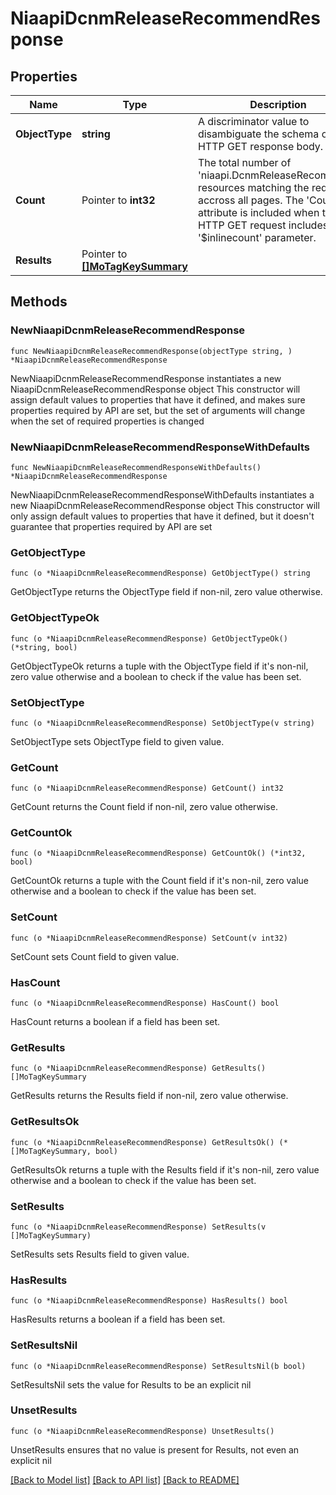 # NiaapiDcnmReleaseRecommendResponse

## Properties

Name | Type | Description | Notes
------------ | ------------- | ------------- | -------------
**ObjectType** | **string** | A discriminator value to disambiguate the schema of a HTTP GET response body. | 
**Count** | Pointer to **int32** | The total number of &#39;niaapi.DcnmReleaseRecommend&#39; resources matching the request, accross all pages. The &#39;Count&#39; attribute is included when the HTTP GET request includes the &#39;$inlinecount&#39; parameter. | [optional] 
**Results** | Pointer to [**[]MoTagKeySummary**](mo.TagKeySummary.md) |  | [optional] 

## Methods

### NewNiaapiDcnmReleaseRecommendResponse

`func NewNiaapiDcnmReleaseRecommendResponse(objectType string, ) *NiaapiDcnmReleaseRecommendResponse`

NewNiaapiDcnmReleaseRecommendResponse instantiates a new NiaapiDcnmReleaseRecommendResponse object
This constructor will assign default values to properties that have it defined,
and makes sure properties required by API are set, but the set of arguments
will change when the set of required properties is changed

### NewNiaapiDcnmReleaseRecommendResponseWithDefaults

`func NewNiaapiDcnmReleaseRecommendResponseWithDefaults() *NiaapiDcnmReleaseRecommendResponse`

NewNiaapiDcnmReleaseRecommendResponseWithDefaults instantiates a new NiaapiDcnmReleaseRecommendResponse object
This constructor will only assign default values to properties that have it defined,
but it doesn't guarantee that properties required by API are set

### GetObjectType

`func (o *NiaapiDcnmReleaseRecommendResponse) GetObjectType() string`

GetObjectType returns the ObjectType field if non-nil, zero value otherwise.

### GetObjectTypeOk

`func (o *NiaapiDcnmReleaseRecommendResponse) GetObjectTypeOk() (*string, bool)`

GetObjectTypeOk returns a tuple with the ObjectType field if it's non-nil, zero value otherwise
and a boolean to check if the value has been set.

### SetObjectType

`func (o *NiaapiDcnmReleaseRecommendResponse) SetObjectType(v string)`

SetObjectType sets ObjectType field to given value.


### GetCount

`func (o *NiaapiDcnmReleaseRecommendResponse) GetCount() int32`

GetCount returns the Count field if non-nil, zero value otherwise.

### GetCountOk

`func (o *NiaapiDcnmReleaseRecommendResponse) GetCountOk() (*int32, bool)`

GetCountOk returns a tuple with the Count field if it's non-nil, zero value otherwise
and a boolean to check if the value has been set.

### SetCount

`func (o *NiaapiDcnmReleaseRecommendResponse) SetCount(v int32)`

SetCount sets Count field to given value.

### HasCount

`func (o *NiaapiDcnmReleaseRecommendResponse) HasCount() bool`

HasCount returns a boolean if a field has been set.

### GetResults

`func (o *NiaapiDcnmReleaseRecommendResponse) GetResults() []MoTagKeySummary`

GetResults returns the Results field if non-nil, zero value otherwise.

### GetResultsOk

`func (o *NiaapiDcnmReleaseRecommendResponse) GetResultsOk() (*[]MoTagKeySummary, bool)`

GetResultsOk returns a tuple with the Results field if it's non-nil, zero value otherwise
and a boolean to check if the value has been set.

### SetResults

`func (o *NiaapiDcnmReleaseRecommendResponse) SetResults(v []MoTagKeySummary)`

SetResults sets Results field to given value.

### HasResults

`func (o *NiaapiDcnmReleaseRecommendResponse) HasResults() bool`

HasResults returns a boolean if a field has been set.

### SetResultsNil

`func (o *NiaapiDcnmReleaseRecommendResponse) SetResultsNil(b bool)`

 SetResultsNil sets the value for Results to be an explicit nil

### UnsetResults
`func (o *NiaapiDcnmReleaseRecommendResponse) UnsetResults()`

UnsetResults ensures that no value is present for Results, not even an explicit nil

[[Back to Model list]](../README.md#documentation-for-models) [[Back to API list]](../README.md#documentation-for-api-endpoints) [[Back to README]](../README.md)


